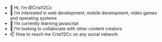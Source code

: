 - 👋 Hi, I’m @Crist12Cc
- 👀 I’m interested in web development, mobile development, video games and operating systems
- 🌱 I’m currently learning javascript 
- 💞️ I’m looking to collaborate with other content creators
- 📫 How to reach me Crist12Cc on any social network

<!---
Crist12Cc/Crist12Cc is a ✨ special ✨ repository because its `README.md` (this file) appears on your GitHub profile.
You can click the Preview link to take a look at your changes.
--->
